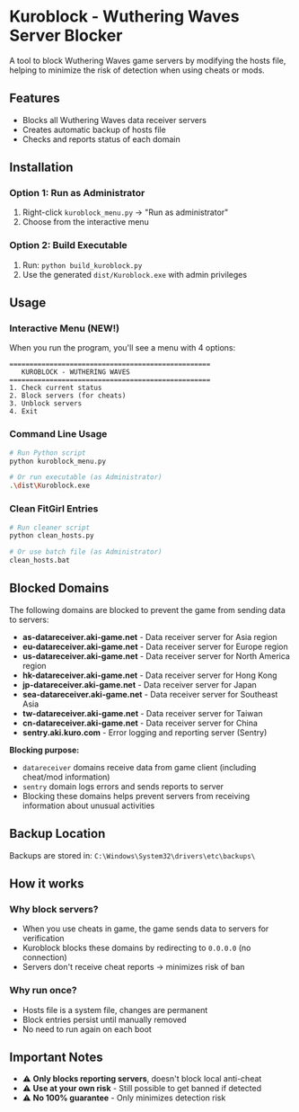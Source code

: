 # Kuroblock - Wuthering Waves Server Blocker

A tool to block Wuthering Waves game servers by modifying the hosts file, helping to minimize the risk of detection when using cheats or mods.

## Features

-  Blocks all Wuthering Waves data receiver servers
-  Creates automatic backup of hosts file
-  Checks and reports status of each domain

## Installation

### Option 1: Run as Administrator
1. Right-click `kuroblock_menu.py` → "Run as administrator"
2. Choose from the interactive menu

### Option 2: Build Executable
1. Run: `python build_kuroblock.py`
2. Use the generated `dist/Kuroblock.exe` with admin privileges

## Usage

### Interactive Menu (NEW!)
When you run the program, you'll see a menu with 4 options:

```
==================================================
   KUROBLOCK - WUTHERING WAVES
==================================================
1. Check current status
2. Block servers (for cheats)
3. Unblock servers
4. Exit
```

### Command Line Usage
```bash
# Run Python script
python kuroblock_menu.py

# Or run executable (as Administrator)
.\dist\Kuroblock.exe
```

### Clean FitGirl Entries
```bash
# Run cleaner script
python clean_hosts.py

# Or use batch file (as Administrator)
clean_hosts.bat
```

## Blocked Domains

The following domains are blocked to prevent the game from sending data to servers:

- **as-datareceiver.aki-game.net** - Data receiver server for Asia region
- **eu-datareceiver.aki-game.net** - Data receiver server for Europe region
- **us-datareceiver.aki-game.net** - Data receiver server for North America region
- **hk-datareceiver.aki-game.net** - Data receiver server for Hong Kong
- **jp-datareceiver.aki-game.net** - Data receiver server for Japan
- **sea-datareceiver.aki-game.net** - Data receiver server for Southeast Asia
- **tw-datareceiver.aki-game.net** - Data receiver server for Taiwan
- **cn-datareceiver.aki-game.net** - Data receiver server for China
- **sentry.aki.kuro.com** - Error logging and reporting server (Sentry)

**Blocking purpose:**
- `datareceiver` domains receive data from game client (including cheat/mod information)
- `sentry` domain logs errors and sends reports to server
- Blocking these domains helps prevent servers from receiving information about unusual activities

## Backup Location

Backups are stored in: `C:\Windows\System32\drivers\etc\backups\`

## How it works

### Why block servers?
- When you use cheats in game, the game sends data to servers for verification
- Kuroblock blocks these domains by redirecting to `0.0.0.0` (no connection)
- Servers don't receive cheat reports → minimizes risk of ban

### Why run once?
- Hosts file is a system file, changes are permanent
- Block entries persist until manually removed
- No need to run again on each boot

## Important Notes

- ⚠️ **Only blocks reporting servers**, doesn't block local anti-cheat
- ⚠️ **Use at your own risk** - Still possible to get banned if detected
- ⚠️ **No 100% guarantee** - Only minimizes detection risk

